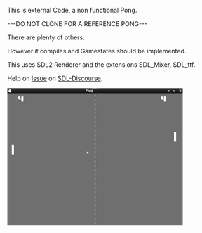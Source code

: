 This is external Code, a non functional Pong.

---DO NOT CLONE FOR A REFERENCE PONG---

There are plenty of others.

However it compiles and Gamestates should be implemented.

This uses SDL2 Renderer and the extensions
SDL_Mixer, SDL_ttf.

Help on [Issue](https://discourse.libsdl.org/t/need-help-with-menus-in-my-game/24238)
on [SDL-Discourse](https://discourse.libsdl.org).

![Screenshot](./screenshot.jpg)
